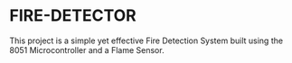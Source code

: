 # FIRE-DETECTOR
This project is a simple yet effective Fire Detection System built using the 8051 Microcontroller and a Flame Sensor.
